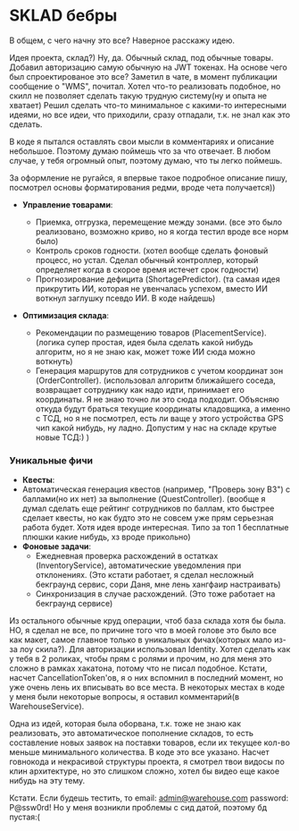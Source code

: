 # SKLAD бебры

В общем, с чего начну это все? Наверное расскажу идею.

Идея проекта, склад?) Ну, да. Обычный склад, под обычные товары.
Добавил авторизацию самую обычную на JWT токенах. На основе чего был спроектированое это все?
Заметил в чате, в момент публикации сообщение о "WMS", почитал. Хотел что-то реализовать подобное, но скилл не позволяет сделать такую трудную систему(ну и опыта не хватает)
Решил сделать что-то минимальное с какими-то интересными идеями, но все идеи, что приходили, сразу отпадали, т.к. не знал как это сделать.

В коде я пытался оставлять свои мысли в комментариях и описание небольшое. Поэтому думаю поймешь что за что отвечает. В любом случае, у тебя огромный опыт, поэтому думаю, что ты легко поймешь.

За оформление не ругайся, я впервые такое подробное описание пишу, посмотрел основы форматирования редми, вроде чета получается))

- **Управление товарами**:
  - Приемка, отгрузка, перемещение между зонами. (все это было реализовано, возможно криво, но я когда тестил вроде все норм было)
  - Контроль сроков годности. (хотел вообще сделать фоновый процесс, но устал. Сделал обычный контроллер, который определяет когда в скорое время истечет срок годности)
  - Прогнозирование дефицита (ShortagePredictor). (та самая идея прикрутить ИИ, которая не увенчалась успехом, вместо ИИ воткнул заглушку псевдо ИИ. В коде найдешь)

- **Оптимизация склада**:
  - Рекомендации по размещению товаров (PlacementService). (логика супер простая, идея была сделать какой нибудь алгоритм, но я не знаю как, может тоже ИИ сюда можно воткнуть)
  - Генерация маршрутов для сотрудников с учетом координат зон (OrderController). (использовал алгоритм ближайшего соседа, возвращает сотруднику как надо идти, принимает его координаты. Я не знаю точно ли это сюда подходит. Объясняю откуда будут браться текущие координаты кладовщика, а именно с ТСД, но я не посмотрел, есть ли ваще у этого устройства GPS чип какой нибудь, ну ладно. Допустим у нас на складе крутые новые ТСД:) )

### **Уникальные фичи**
- **Квесты**:
- Автоматическая генерация квестов (например, "Проверь зону B3") с баллами(но их нет) за выполнение (QuestController). (вообще я думал сделать еще рейтинг сотрудников по баллам, кто быстрее сделает квесты, но как будто это не совсем уже прям серьезная работа будет. Хотя идея вроде интересная. Типо за топ 1 бесплатные плюшки какие нибудь, хз вроде прикольно)
- **Фоновые задачи**:
  - Ежедневная проверка расхождений в остатках (InventoryService), автоматические уведомления при отклонениях. (Это кстати работает, я сделал несложный бекграунд сервис, сори Даня, мне лень хангфаир настраивать)
  - Синхронизация в случае расхождений. (Это тоже работает на бекграунд сервисе)

Из остального обычные круд операции, чтоб база склада хотя бы была. НО, я сделал не все, по причине того что в моей голове это было все как макет, самое главное только в уникальных фичах(которых мало из-за лоу скила?).
Для авторизации использовал Identity. Хотел сделать как у тебя в 2 роликах, чтобы прям с ролями и прочим, но для меня это сложно в рамках хакатона, потому что не писал подобное.
Кстати, насчет CancellationToken'ов, я о них вспомнил в последний момент, но уже очень лень их вписывать во все места.
В некоторых местах в коде у меня были некоторые вопросы, я оставил комментарий(в WarehouseService).

Одна из идей, которая была оборвана, т.к. тоже не знаю как реализовать, это автоматическое пополнение складов, то есть составление новых заявок на поставки товаров, если их текущее кол-во меньше минимального количества. В коде это все указано.
Насчет говнокода и некрасивой структуры проекта, я смотрел твои видосы по клин архитектуре, но это слишком сложно, хотел бы видео еще какое нибудь на эту тему.

Кстати. Если будешь тестить, то email: admin@warehouse.com password: P@ssw0rd!
Но у меня возникли проблемы с сид датой, поэтому бд пустая:(
